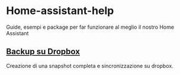 # Home-assistant-help
Guide, esempi e package per far funzionare al meglio il nostro Home Assistant

## [Backup su Dropbox](Dropbox-Backup/README.md)
Creazione di una snapshot completa e sincronizzazione su dropbox.
